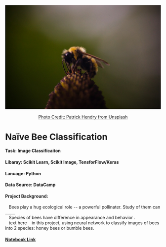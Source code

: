 <div align="center">
  <img src="patrick-hendry-bee-unsplash.jpg" alt="Source: Unsplash" width= 750ptx> 
  
  [Photo Credit: Patrick Hendry from Unsplash](URL "https://unsplash.com/photos/brown-and-yellow-bee-perched-on-flower-wTmdA5W2NgU")
</div>

 # Naïve Bee Classification

#### Task: Image Classificaiton 
#### Libaray: Scikit Learn, Scikit Image, TensforFlow/Keras
#### Lanuage: Python
#### Data Source: DataCamp
#### Project Background: 
&nbsp;&nbsp; Bees play a hug ecological role -- a powerful pollinater. Study of them can _____ <br>
&nbsp;&nbsp; Species of bees have difference in appearance and behavior . <br>
&nbsp;&nbsp; text here 
&nbsp;&nbsp; in this project, using neural network to classify images of bees into 2 species: honey bees or bumble bees. <br>

#### [Notebook Link](URL "https://github.com/mei-pan/Bee-Classification/blob/e14cf3abd30c99f7f72394e6863fe2b7876d2c41/Nai%CC%88ve_Bee_Classification.ipynb")

